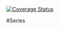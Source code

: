 <a href='https://coveralls.io/r/seppaleinen/series?branch=master'><img src='https://coveralls.io/repos/seppaleinen/series/badge.svg?branch=master' alt='Coverage Status' /></a>


#Series
